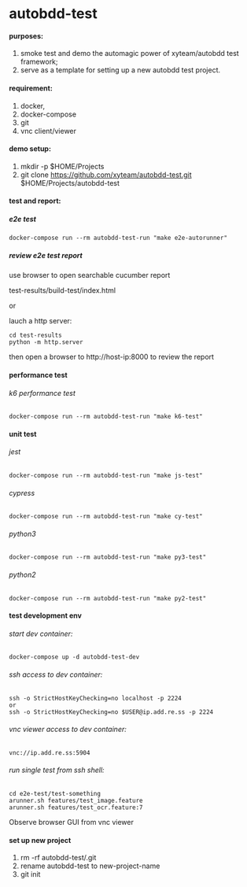 # autobdd-test

#### purposes:
1. smoke test and demo the automagic power of xyteam/autobdd test framework;
2. serve as a template for setting up a new autobdd test project.

#### requirement:
1. docker,
2. docker-compose
3. git
4. vnc client/viewer

#### demo setup:
1. mkdir -p $HOME/Projects
2. git clone https://github.com/xyteam/autobdd-test.git $HOME/Projects/autobdd-test

#### test and report:
##### e2e test
```
docker-compose run --rm autobdd-test-run "make e2e-autorunner"
```
##### review e2e test report
use browser to open searchable cucumber report

test-results/build-test/index.html

or

lauch a http server:
```
cd test-results
python -m http.server
```
then open a browser to http://host-ip:8000
to review the report

#### performance test
###### k6 performance test
```
docker-compose run --rm autobdd-test-run "make k6-test"
```
#### unit test
###### jest
```
docker-compose run --rm autobdd-test-run "make js-test"
```
###### cypress
```
docker-compose run --rm autobdd-test-run "make cy-test"
```
###### python3
```
docker-compose run --rm autobdd-test-run "make py3-test"
```
###### python2
```
docker-compose run --rm autobdd-test-run "make py2-test"
```
#### test development env
###### start dev container:
```
docker-compose up -d autobdd-test-dev
```
###### ssh access to dev container:
```
ssh -o StrictHostKeyChecking=no localhost -p 2224
or
ssh -o StrictHostKeyChecking=no $USER@ip.add.re.ss -p 2224
```
###### vnc viewer access to dev container:
```
vnc://ip.add.re.ss:5904
```
###### run single test from ssh shell:
```
cd e2e-test/test-something
arunner.sh features/test_image.feature
arunner.sh features/test_ocr.feature:7
```
Observe browser GUI from vnc viewer

#### set up new project
1. rm -rf autobdd-test/.git
2. rename autobdd-test to new-project-name
3. git init
